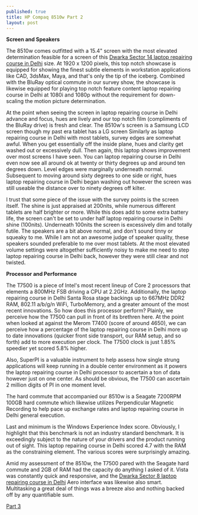 ```yaml
---
published: true
title: HP Compaq 8510w Part 2
layout: post
---
```

<p><b>Screen and Speakers</b></p> 

The 8510w comes outfitted with a 15.4" screen with the most elevated determination feasible for a screen of this <a href="http://www.laptop-repairingcourse.com">Dwarka Sector 14 laptop repairing course in Delhi</a> size. At 1920 x 1200 pixels, this top notch showcase is equipped for showing the finest subtle elements in workstation applications like CAD, 3dsMax, Maya, and that's only the tip of the iceberg. Combined with the BluRay optical commute in our survey show, the showcase is likewise equipped for playing top notch feature content laptop repairing course in Delhi at 1080i and 1080p without the requirement for down-scaling the motion picture determination. 

At the point when seeing the screen in laptop repairing course in Delhi advance and focus, hues are lively and our top notch film (compliments of the BluRay drive) is fresh and clear. The 8510w's screen is a Samsung LCD screen though my past era tablet has a LG screen 
Similarly as laptop repairing course in Delhi with most tablets, survey edges are somewhat awful. When you get essentially off the inside plane, hues and clarity get washed out or excessively dull. Then again, this laptop shows improvement over most screens I have seen. You can laptop repairing course in Delhi even now see all around ok at twenty or thirty degrees up and around ten degrees down. 
Level edges were marginally underneath normal. Subsequent to moving around sixty degrees to one side or right, hues laptop repairing course in Delhi began washing out however the screen was still useable the distance over to ninety degrees off kilter. 

I trust that some piece of the issue with the survey points is the screen itself. The shine is just appraised at 200nits, while numerous different tablets are half brighter or more. While this does add to some extra battery life, the screen can't be set to under half laptop repairing course in Delhi shine (100nits). Underneath 100nits the screen is excessively dim and totally futile. 
The speakers are a bit above normal, and don't sound tinny or squeaky to me. While I am not an awesome judge of speaker quality, these speakers sounded preferable to me over most tablets. At the most elevated volume settings were altogether sufficiently noisy to make me need to step laptop repairing course in Delhi back, however they were still clear and not twisted. 

<p><b>Processor and Performance</b></p> 

The T7500 is a piece of Intel's most recent lineup of Core 2 processors that elements a 800MHz FSB driving a CPU at 2.2GHz. Additionally, the laptop repairing course in Delhi Santa Rosa stage backings up to 667MHz DDR2 RAM, 802.11 a/b/g/n WiFi, TurboMemory, and a greater amount of the most recent innovations. So how does this processor perform? 
Plainly, we perceive how the T7500 can pull in front of its brethren here. At the point when looked at against the Merom T7400 (score of around 4650), we can perceive how a percentage of the laptop repairing course in Delhi more up to date innovations (quicker front side transport, our RAM setup, and so forth) add to more execution per clock. The T7500 clock is just 1.85% speedier yet scored 5.8% higher. 

Also, SuperPI is a valuable instrument to help assess how single strung applications will keep running in a double center environment as it powers the laptop repairing course in Delhi processor to ascertain a ton of data however just on one center. As should be obvious, the T7500 can ascertain 2 million digits of PI in one moment level. 

The hard commute that accompanied our 8510w is a Seagate 7200RPM 100GB hard commute which likewise utilizes Perpendicular Magnetic Recording to help pace up exchange rates and laptop repairing course in Delhi general execution. 

Last and minimum is the Windows Experience Index score. Obviously, I highlight that this benchmark is not an industry standard benchmark. It is exceedingly subject to the nature of your drivers and the product running out of sight. This laptop repairing course in Delhi scored 4.7 with the RAM as the constraining element. The various scores were surprisingly amazing. 

Amid my assessment of the 8510w, the T7500 pared with the Seagate hard commute and 2GB of RAM had the capacity do anything I asked of it. Vista was constantly quick and responsive, and the <a href="http://www.laptop-repairingcourse.com">Dwarka Sector 8 laptop repairing course in Delhi</a> Aero interface was likewise also smart. Multitasking a great deal of things was a breeze also and nothing backed off by any quantifiable sum.

<a href="http://vanyavern.github.io/2015/09/14/hp-compaq-8510w-part-3.html">Part 3</a>
